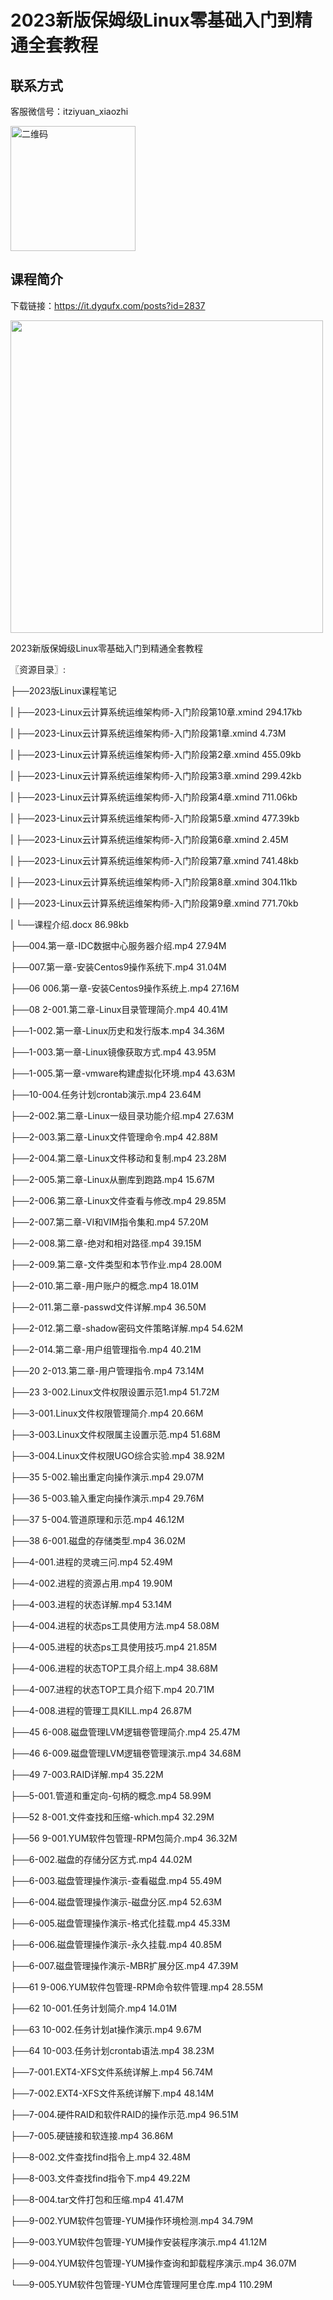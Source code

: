 # 2023新版保姆级Linux零基础入门到精通全套教程

## 联系方式

客服微信号：itziyuan_xiaozhi

<img src="https://ziyuanyun.oss-cn-guangzhou.aliyuncs.com/common/20240614073449/666b82192834a.jpg" width="200" height="200" alt="二维码">

## 课程简介

下载链接：https://it.dyqufx.com/posts?id=2837

<img src="https://ziyuanyun.oss-cn-guangzhou.aliyuncs.com/yun/20240515184346/664491e25d5eb.jpg" width="500" alt="">

  2023新版保姆级Linux零基础入门到精通全套教程



 〖资源目录〗:

 ├──2023版Linux课程笔记

 | ├──2023-Linux云计算系统运维架构师-入门阶段第10章.xmind 294.17kb

 | ├──2023-Linux云计算系统运维架构师-入门阶段第1章.xmind 4.73M

 | ├──2023-Linux云计算系统运维架构师-入门阶段第2章.xmind 455.09kb

 | ├──2023-Linux云计算系统运维架构师-入门阶段第3章.xmind 299.42kb

 | ├──2023-Linux云计算系统运维架构师-入门阶段第4章.xmind 711.06kb

 | ├──2023-Linux云计算系统运维架构师-入门阶段第5章.xmind 477.39kb

 | ├──2023-Linux云计算系统运维架构师-入门阶段第6章.xmind 2.45M

 | ├──2023-Linux云计算系统运维架构师-入门阶段第7章.xmind 741.48kb

 | ├──2023-Linux云计算系统运维架构师-入门阶段第8章.xmind 304.11kb

 | ├──2023-Linux云计算系统运维架构师-入门阶段第9章.xmind 771.70kb

 | └──课程介绍.docx 86.98kb

 ├──004.第一章-IDC数据中心服务器介绍.mp4 27.94M

 ├──007.第一章-安装Centos9操作系统下.mp4 31.04M

 ├──06 006.第一章-安装Centos9操作系统上.mp4 27.16M

 ├──08 2-001.第二章-Linux目录管理简介.mp4 40.41M

 ├──1-002.第一章-Linux历史和发行版本.mp4 34.36M

 ├──1-003.第一章-Linux镜像获取方式.mp4 43.95M

 ├──1-005.第一章-vmware构建虚拟化环境.mp4 43.63M

 ├──10-004.任务计划crontab演示.mp4 23.64M

 ├──2-002.第二章-Linux一级目录功能介绍.mp4 27.63M

 ├──2-003.第二章-Linux文件管理命令.mp4 42.88M

 ├──2-004.第二章-Linux文件移动和复制.mp4 23.28M

 ├──2-005.第二章-Linux从删库到跑路.mp4 15.67M

 ├──2-006.第二章-Linux文件查看与修改.mp4 29.85M

 ├──2-007.第二章-VI和VIM指令集和.mp4 57.20M

 ├──2-008.第二章-绝对和相对路径.mp4 39.15M

 ├──2-009.第二章-文件类型和本节作业.mp4 28.00M

 ├──2-010.第二章-用户账户的概念.mp4 18.01M

 ├──2-011.第二章-passwd文件详解.mp4 36.50M

 ├──2-012.第二章-shadow密码文件策略详解.mp4 54.62M

 ├──2-014.第二章-用户组管理指令.mp4 40.21M

 ├──20 2-013.第二章-用户管理指令.mp4 73.14M

 ├──23 3-002.Linux文件权限设置示范1.mp4 51.72M

 ├──3-001.Linux文件权限管理简介.mp4 20.66M

 ├──3-003.Linux文件权限属主设置示范.mp4 51.68M

 ├──3-004.Linux文件权限UGO综合实验.mp4 38.92M

 ├──35 5-002.输出重定向操作演示.mp4 29.07M

 ├──36 5-003.输入重定向操作演示.mp4 29.76M

 ├──37 5-004.管道原理和示范.mp4 46.12M

 ├──38 6-001.磁盘的存储类型.mp4 36.02M

 ├──4-001.进程的灵魂三问.mp4 52.49M

 ├──4-002.进程的资源占用.mp4 19.90M

 ├──4-003.进程的状态详解.mp4 53.14M

 ├──4-004.进程的状态ps工具使用方法.mp4 58.08M

 ├──4-005.进程的状态ps工具使用技巧.mp4 21.85M

 ├──4-006.进程的状态TOP工具介绍上.mp4 38.68M

 ├──4-007.进程的状态TOP工具介绍下.mp4 20.71M

 ├──4-008.进程的管理工具KILL.mp4 26.87M

 ├──45 6-008.磁盘管理LVM逻辑卷管理简介.mp4 25.47M

 ├──46 6-009.磁盘管理LVM逻辑卷管理演示.mp4 34.68M

 ├──49 7-003.RAID详解.mp4 35.22M

 ├──5-001.管道和重定向-句柄的概念.mp4 58.99M

 ├──52 8-001.文件查找和压缩-which.mp4 32.29M

 ├──56 9-001.YUM软件包管理-RPM包简介.mp4 36.32M

 ├──6-002.磁盘的存储分区方式.mp4 44.02M

 ├──6-003.磁盘管理操作演示-查看磁盘.mp4 55.49M

 ├──6-004.磁盘管理操作演示-磁盘分区.mp4 52.63M

 ├──6-005.磁盘管理操作演示-格式化挂载.mp4 45.33M

 ├──6-006.磁盘管理操作演示-永久挂载.mp4 40.85M

 ├──6-007.磁盘管理操作演示-MBR扩展分区.mp4 47.39M

 ├──61 9-006.YUM软件包管理-RPM命令软件管理.mp4 28.55M

 ├──62 10-001.任务计划简介.mp4 14.01M

 ├──63 10-002.任务计划at操作演示.mp4 9.67M

 ├──64 10-003.任务计划crontab语法.mp4 38.23M

 ├──7-001.EXT4-XFS文件系统详解上.mp4 56.74M

 ├──7-002.EXT4-XFS文件系统详解下.mp4 48.14M

 ├──7-004.硬件RAID和软件RAID的操作示范.mp4 96.51M

 ├──7-005.硬链接和软连接.mp4 36.86M

 ├──8-002.文件查找find指令上.mp4 32.48M

 ├──8-003.文件查找find指令下.mp4 49.22M

 ├──8-004.tar文件打包和压缩.mp4 41.47M

 ├──9-002.YUM软件包管理-YUM操作环境检测.mp4 34.79M

 ├──9-003.YUM软件包管理-YUM操作安装程序演示.mp4 41.12M

 ├──9-004.YUM软件包管理-YUM操作查询和卸载程序演示.mp4 36.07M

 └──9-005.YUM软件包管理-YUM仓库管理阿里仓库.mp4 110.29M

  